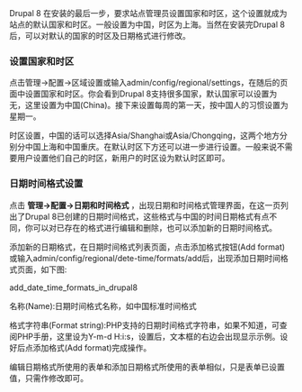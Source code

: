 Drupal 8 在安装的最后一步，要求站点管理员设置国家和时区，这个设置就成为站点的默认国家和时区。一般设置为中国，时区为上海。当然在安装完Drupal 8 后，可以对默认的国家的时区及日期格式进行修改。

### 设置国家和时区
点击管理->配置->区域设置或输入admin/config/regional/settings，在随后的页面中设置国家和时区。你会看到Drupal 8支持很多国家，默认国家可以设置为无，这里设置为中国(China)。接下来设置每周的第一天，按中国人的习惯设置为星期一。

时区设置，中国的话可以选择Asia/Shanghai或Asia/Chongqing，这两个地方分别分中国上海和中国重庆。在默认时区下方还可以进一步进行设置。一般来说不需要用户设置他们自己的时区，新用户的时区设为默认时区即可。

 
### 日期时间格式设置
点击 **管理->配置->日期和时间格式** ，出现日期和时间格式管理界面，在这一页列出了Drupal 8已创建的日期时间格式，这些格式与中国的时间日期格式有点不同，你可以对已存在的格式进行编辑和删除，也可以添加新的日期时间格式。

添加新的日期格式，在日期时间格式列表页面，点击添加格式按钮(Add format)或输入admin/config/regional/dete-time/formats/add后，出现添加日期时间格式页面，如下图:

add_date_time_formats_in_drupal8

名称(Name):日期时间格式名称，如中国标准时间格式

格式字符串(Format string):PHP支持的日期时间格式字符串，如果不知道，可查阅PHP手册，这里设为Y-m-d H:i:s，设置后，文本框的右边会出现显示示例。设好后点添加格式(Add format)完成操作。

编辑日期格式所使用的表单和添加日期格式所使用的表单相似，只是表单已设置值，只需作修改即可。

 
